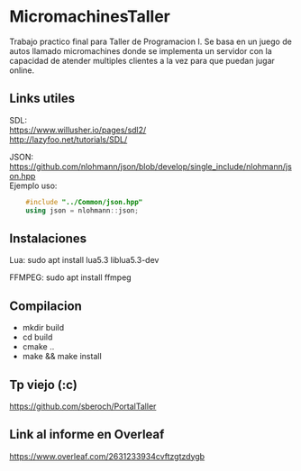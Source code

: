 # MicromachinesTaller
Trabajo practico final para Taller de Programacion I. Se basa en un juego de autos llamado micromachines donde se implementa un servidor con la capacidad de atender multiples clientes a la vez para que puedan jugar online.

## Links utiles
SDL:  
https://www.willusher.io/pages/sdl2/  
http://lazyfoo.net/tutorials/SDL/  

JSON:  
https://github.com/nlohmann/json/blob/develop/single_include/nlohmann/json.hpp  
Ejemplo uso:  
```c++
    #include "../Common/json.hpp"  
    using json = nlohmann::json;
```
## Instalaciones
Lua:
sudo apt install lua5.3 liblua5.3-dev

FFMPEG:
sudo apt install ffmpeg

## Compilacion
* mkdir build  
* cd build  
* cmake ..  
* make && make install  

## Tp viejo (:c)
https://github.com/sberoch/PortalTaller  

## Link al informe en Overleaf
https://www.overleaf.com/2631233934cvftzgtzdygb

